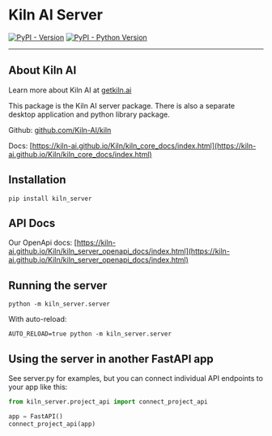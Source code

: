 # Kiln AI Server

[![PyPI - Version](https://img.shields.io/pypi/v/kiln-server.svg)](https://pypi.org/project/kiln-server)
[![PyPI - Python Version](https://img.shields.io/pypi/pyversions/kiln-server.svg)](https://pypi.org/project/kiln-server)

---

## About Kiln AI

Learn more about Kiln AI at [getkiln.ai](https://getkiln.ai)

This package is the Kiln AI server package. There is also a separate desktop application and python library package.

Github: [github.com/Kiln-AI/kiln](https://github.com/Kiln-AI/kiln)

Docs: [https://kiln-ai.github.io/Kiln/kiln_core_docs/index.html](https://kiln-ai.github.io/Kiln/kiln_core_docs/index.html)

## Installation

```console
pip install kiln_server
```

## API Docs

Our OpenApi docs: [https://kiln-ai.github.io/Kiln/kiln_server_openapi_docs/index.html](https://kiln-ai.github.io/Kiln/kiln_server_openapi_docs/index.html)

## Running the server

```console
python -m kiln_server.server
```

With auto-reload:

```console
AUTO_RELOAD=true python -m kiln_server.server
```

## Using the server in another FastAPI app

See server.py for examples, but you can connect individual API endpoints to your app like this:

```python
from kiln_server.project_api import connect_project_api

app = FastAPI()
connect_project_api(app)
```
